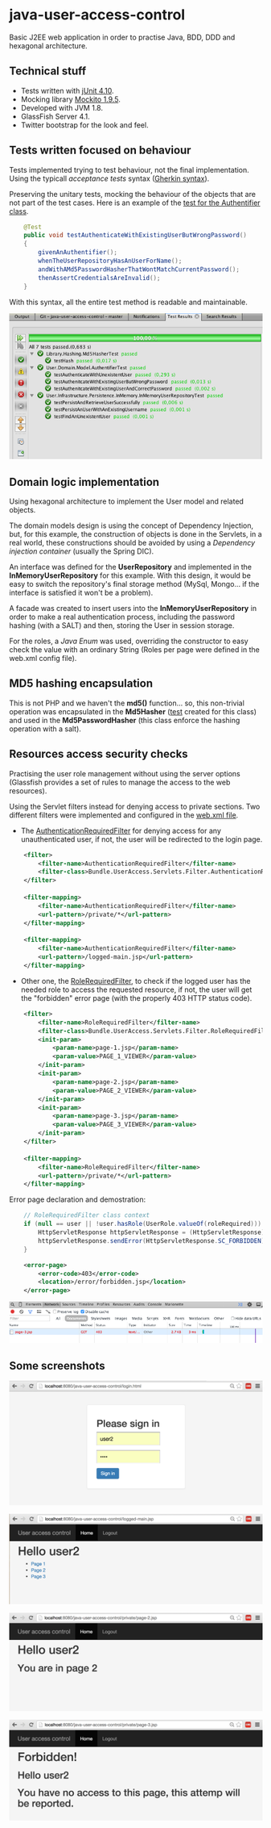 # java-user-access-control

Basic J2EE web application in order to practise Java, BDD, DDD and hexagonal architecture.

Technical stuff
--------
* Tests written with [jUnit 4.10](http://mvnrepository.com/artifact/junit/junit).
* Mocking library [Mockito 1.9.5](http://mvnrepository.com/artifact/org.mockito/mockito-all/1.9.5).
* Developed with JVM 1.8.
* GlassFish Server 4.1.
* Twitter bootstrap for the look and feel.

Tests written focused on behaviour
--------
Tests implemented trying to test behaviour, not the final implementation. Using the typicall *acceptance tests* syntax ([Gherkin syntax](https://github.com/cucumber/cucumber/wiki/Gherkin)).

Preserving the unitary tests, mocking the behaviour of the objects that are not part of the test cases.
Here is an example of the [test for the Authentifier class](https://github.com/odin-delrio/java-user-access-control/blob/master/test/User/Domain/Model/AuthentifierTest.java).

```java
    @Test
    public void testAuthenticateWithExistingUserButWrongPassword()
    {
        givenAnAuthentifier();
        whenTheUserRepositoryHasAnUserForName();
        andWithAMd5PasswordHasherThatWontMatchCurrentPassword();
        thenAssertCredentialsAreInvalid(); 
    }
```
With this syntax, all the entire test method is readable and maintainable.

![Tests passing](/doc/screenshots/tests-passing.png?raw=true "Tests passing")

Domain logic implementation
--------
Using hexagonal architecture to implement the User model and related objects.

The domain models design is using the concept of Dependency Injection, but, for this example, the construction of objects is done in the Servlets, in a real world, these constructions should be avoided by using a *Dependency injection container* (usually the Spring DIC).

An interface was defined for the **UserRepository** and implemented in the **InMemoryUserRepository** for this example.
With this design, it would be easy to switch the repository's final storage method (MySql, Mongo... if the interface is satisfied it won't be a problem).

A facade was created to insert users into the **InMemoryUserRepository** in order to make a real authentication process, including the password hashing (with a SALT) and then, storing the User in session storage.

For the roles, a *Java Enum* was used, overriding the constructor to easy check the value with an ordinary String (Roles per page were defined in the web.xml config file).

MD5 hashing encapsulation
--------
This is not PHP and we haven't the **md5()** function... so, this non-trivial operation was encapsulated in the **Md5Hasher** ([test](https://github.com/odin-delrio/java-user-access-control/blob/master/test/Library/Hashing/Md5HasherTest.java) created for this class) and used in the **Md5PasswordHasher** (this class enforce the hashing operation with a salt).

Resources access security checks
--------
Practising the user role management without using the server options (Glassfish provides a set of rules to manage the access to the web resources).

Using the Servlet filters instead for denying access to private sections. Two different filters were implemented and configured in the [web.xml file](https://github.com/odin-delrio/java-user-access-control/blob/master/web/WEB-INF/web.xml).

* The [AuthenticationRequiredFilter](https://github.com/odin-delrio/java-user-access-control/blob/master/src/java/Bundle/UserAccess/Servlets/Filter/AuthenticationRequiredFilter.java) for denying access for any unauthenticated user, if not, the user will be redirected to the login page.
```xml
    <filter>
        <filter-name>AuthenticationRequiredFilter</filter-name>
        <filter-class>Bundle.UserAccess.Servlets.Filter.AuthenticationRequiredFilter</filter-class>
    </filter>

    <filter-mapping>
        <filter-name>AuthenticationRequiredFilter</filter-name>
        <url-pattern>/private/*</url-pattern>
    </filter-mapping>

    <filter-mapping>
        <filter-name>AuthenticationRequiredFilter</filter-name>
        <url-pattern>/logged-main.jsp</url-pattern>
    </filter-mapping>
```
* Other one, the [RoleRequiredFilter](https://github.com/odin-delrio/java-user-access-control/blob/master/src/java/Bundle/UserAccess/Servlets/Filter/RoleRequiredFilter.java), to check if the logged user has the needed role to access the requested resource, if not, the user will get the "forbidden" error page (with the properly 403 HTTP status code).
````xml
    <filter>
        <filter-name>RoleRequiredFilter</filter-name>
        <filter-class>Bundle.UserAccess.Servlets.Filter.RoleRequiredFilter</filter-class>
        <init-param>
            <param-name>page-1.jsp</param-name>
            <param-value>PAGE_1_VIEWER</param-value>
        </init-param>
        <init-param>
            <param-name>page-2.jsp</param-name>
            <param-value>PAGE_2_VIEWER</param-value>
        </init-param>
        <init-param>
            <param-name>page-3.jsp</param-name>
            <param-value>PAGE_3_VIEWER</param-value>
        </init-param>
    </filter>
    
    <filter-mapping>
        <filter-name>RoleRequiredFilter</filter-name>
        <url-pattern>/private/*</url-pattern>
    </filter-mapping>
````

Error page declaration and demostration:
```java
    // RoleRequiredFilter class context 
    if (null == user || !user.hasRole(UserRole.valueOf(roleRequired))) {
        HttpServletResponse httpServletResponse = (HttpServletResponse)response;
        httpServletResponse.sendError(HttpServletResponse.SC_FORBIDDEN);
    }
```

```xml
    <error-page>
        <error-code>403</error-code>
        <location>/error/forbidden.jsp</location>
    </error-page>
```
![403 code sent](/doc/screenshots/chrome-console-showing-403.png?raw=true "403 code sent")

Some screenshots
--------

![Sign in page](/doc/screenshots/sign-in-page.png?raw=true "Sign in page")

![Main page](/doc/screenshots/main-page.png?raw=true "Main page")

![Private page](/doc/screenshots/private-page-2.png?raw=true "Private page")

![Forbidden message](/doc/screenshots/forbidden-message.png?raw=true "Forbbiden message")
